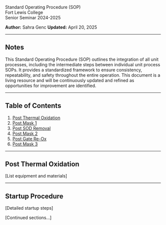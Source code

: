 Standard Operating Procedure (SOP)  
Fort Lewis College  
Senior Seminar 2024-2025

**Author:** Sahra Genc
**Updated:** April 20, 2025

---

## Notes

This Standard Operating Procedure (SOP) outlines the integration of all unit processes, including the intermediate steps between individual unit process SOPs. 
It provides a standardized framework to ensure consistency, repeatability, and safety throughout the entire operation. 
This document is a living resource and will be continuously updated and refined as opportunities for improvement are identified.

---

## Table of Contents

1. [Post Thermal Oxidation](#post-thermal-oxidation)
2. [Post Mask 1](#post-mask-1)
3. [Post SOD Removal](#post-sod-removal)
4. [Post Mask 2](#post-mask-2)
5. [Post Gate Re-Ox](#post-gate-re-ox)
6. [Post Mask 3](#post-mask-3)

---

## Post Thermal Oxidation

[List equipment and materials]

---

## Startup Procedure

[Detailed startup steps]

[Continued sections...]
